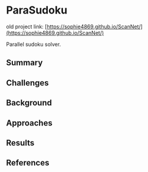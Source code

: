 # ParaSudoku
old project link: [https://sophie4869.github.io/ScanNet/](https://sophie4869.github.io/ScanNet/)

Parallel sudoku solver.

## Summary

## Challenges

## Background

## Approaches

## Results

## References
